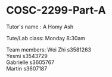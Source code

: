 # COSC-2299-Part-A
Tutor's name  : A Homy Ash

Tute/Lab class: Monday 8:30am

Team members:
Wei Zhi s3581263  
Yesmi s3543729  
Gabrielle s3605767  
Martin s3607187
